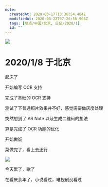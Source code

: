 ```yaml
---
note:
  createdAt: 2020-03-17T13:38:54.484Z
  modifiedAt: 2020-03-22T07:26:56.903Z
  tags: [地点/中国/北京, 日记/2020/1]
  id: ""
---
```


![](https://i.postimg.cc/yNkS2CHJ/1689052858.jpg)

# 2020/1/8 于北京

<!-- @timer "date":"Wed Jan 08 2020 08:21:33 GMT+0800 (CST)" -->

起床了

<!-- @timer "date":"Wed Jan 08 2020 10:02:45 GMT+0800 (CST)","duration":"about 2 hours" -->

开始编写 OCR 支持

<!-- @timer "date":"Wed Jan 08 2020 11:52:36 GMT+0800 (CST)","duration":"about 2 hours" -->

完成了基础的 OCR 支持

<!-- @timer "date":"Wed Jan 08 2020 12:35:00 GMT+0800 (CST)","duration":"42 minutes" -->

测试了下普通照片效果并不好，感觉需要做灰度处理

<!-- @timer "date":"Wed Jan 08 2020 13:05:43 GMT+0800 (CST)","duration":"31 minutes" -->

突然想到了 AR Note 以及生成二维码的想法

<!-- @timer "date":"Wed Jan 08 2020 17:40:30 GMT+0800 (CST)","duration":"about 5 hours" -->

算是完成了 OCR 功能的优化

开始做饭

<!-- @timer "date":"Wed Jan 08 2020 19:09:56 GMT+0800 (CST)","duration":"about 1 hour" -->

菜做完了，看上去还行

![](https://i.postimg.cc/yNkS2CHJ/1689052858.jpg)

<!-- @timer "date":"Wed Jan 08 2020 19:41:13 GMT+0800 (CST)","duration":"31 minutes" -->

今天累了，歇了

<!-- @timer "date":"Wed Jan 08 2020 21:56:21 GMT+0800 (CST)","duration":"about 2 hours" -->

在看庆余年了，小说看过，电视剧没看过
